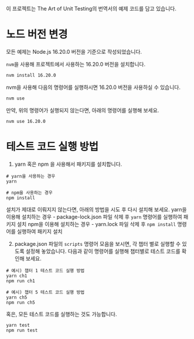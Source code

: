 이 프로젝트는 The Art of Unit Testing의 번역서의 예제 코드를 담고 있습니다.

# 노드 버전 변경

모든 예제는 Node.js 16.20.0 버전을 기준으로 작성되었습니다.

`nvm`을 사용해 프로젝트에서 사용하는 16.20.0 버전을 설치합니다.

```bash
nvm install 16.20.0
```

nvm을 사용해 다음의 명령어를 실행하시면 16.20.0 버전을 사용하실 수 있습니다.

```bash
nvm use
```

만약, 위의 명령어가 실행되지 않는다면, 아래의 명령어를 실행해 보세요.

```bash
nvm use 16.20.0
```

# 테스트 코드 실행 방법

1. yarn 혹은 npm 을 사용해서 패키지를 설치합니다.

```
# yarn을 사용하는 경우
yarn

# npm을 사용하는 경우
npm install
```

설치가 제대로 이뤄지지 않는다면, 아래의 방법을 시도 후 다시 설치해 보세요.
yarn을 이용해 설치하는 경우 - package-lock.json 파일 삭제 후 `yarn` 명령어를 실행하여 패키지 설치
npm을 이용해 설치하는 경우 - yarn.lock 파일 삭제 후 `npm install` 명령어를 실행하여 패키지 설치

2. package.json 파일의 `scripts` 명령어 모음을 보시면, 각 챕터 별로 실행할 수 있도록 설정해 놓았습니다. 다음과 같이 명령어를 실행해 챕터별로 테스트 코드를 확인해 보세요.

```
# 예시) 챕터 1 테스트 코드 실행 방법
yarn ch1
npm run ch1

# 예시) 챕터 5 테스트 코드 실행 방법
yarn ch5
npm run ch5
```

혹은, 모든 테스트 코드를 실행하는 것도 가능합니다.

```
yarn test
npm run test
```
